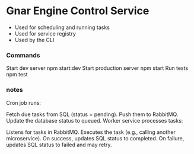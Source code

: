 # Gnar Engine Control Service

- Used for scheduling and running tasks
- Used for service registry
- Used by the CLI

### Commands

Start dev server           npm start:dev
Start production server    npm start
Run tests                  npm test

### notes

Cron job runs:

Fetch due tasks from SQL (status = pending).
Push them to RabbitMQ.
Update the database status to queued.
Worker service processes tasks:

Listens for tasks in RabbitMQ.
Executes the task (e.g., calling another microservice).
On success, updates SQL status to completed.
On failure, updates SQL status to failed and may retry.
